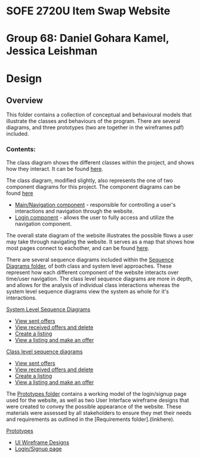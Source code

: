 # SOFE 2720U Item Swap Website
# Group 68: Daniel Gohara Kamel, Jessica Leishman
# Design
## Overview
This folder contains a collection of conceptual and behavioural models that illustrate the classes and behaviours of the program. There are several diagrams, and three prototypes (two are together in the wireframes pdf) included.

### Contents:
The class diagram shows the different classes within the project, and shows how they interact. It can be found [here](linkhere).

The class diagram, modified slightly, also represents the one of two component diagrams for this project.  The component diagrams can be found [here](linkhere)

- [Main/Navigation component](linkhere) - responsible for controlling a user's interactions and navigation through the website.
- [Login component](linkhere) - allows the user to fully access and utilize the navigation component.

The overall state diagram of the website illustrates the possible flows a user may take through navigating the website. It serves as a map that shows how most pages connect to eachother, and can be found [here](linkhere).

There are several sequence diagrams included within the [Sequence Diagrams folder](linkhere), of both class and system level approaches. These represent how each different component of the website interacts over time/user navigation. The class level sequence diagrams are more in depth, and allows for the analysis of individual class interactions whereas the system level sequence diagrams view the system as whole for it's interactions.

[System Level Sequence Diagrams](linkhere)
- [View sent offers](linkhere)
- [View received offers and delete](linkhere)
- [Create a listing](linkhere)
- [View a listing and make an offer](linkhere)

[Class level sequence diagrams](linkhere)
- [View sent offers](linkhere)
- [View received offers and delete](linkhere)
- [Create a listing](linkhere)
- [View a listing and make an offer](linkhere)

The [Prototypes folder](linkhere) contains a working model of the login/signup page used for the website, as well as two User Interface wireframe designs that were created to convey the possible appearance of the website. These materials were assessed by all stakeholders to ensure they met their needs and requirements as outlined in the [Requirements folder].(linkhere).

[Prototypes](linkhere)
- [UI Wireframe Designs](linkere)
- [Login/Signup page](linkhere)